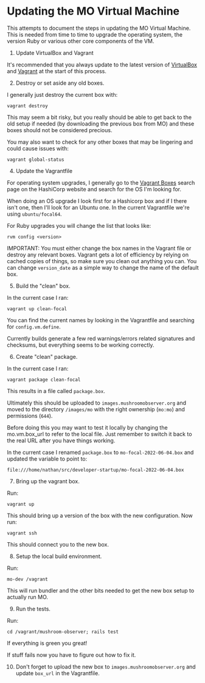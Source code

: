Updating the MO Virtual Machine
=========================================================

This attempts to document the steps in updating the MO Virtual
Machine.  This is needed from time to time to upgrade the operating
system, the version Ruby or various other core components of the VM.

1) Update VirtualBox and Vagrant

It's recommended that you always update to the latest version of
[VirtualBox](https://www.virtualbox.org/wiki/Downloads) and [Vagrant](https://developer.hashicorp.com/vagrant/downloads) at the start of this process.

2) Destroy or set aside any old boxes.

I generally just destroy the current box with:

    vagrant destroy

This may seem a bit risky, but you really should be able to get back
to the old setup if needed (by downloading the previous box from MO)
and these boxes should not be considered precious.

You may also want to check for any other boxes that may be lingering
and could cause issues with:

    vagrant global-status

4) Update the Vagrantfile

For operating system upgrades, I generally go to the [Vagrant Boxes](https://app.vagrantup.com/boxes/search)
search page on the HashiCorp website and search for the OS I'm looking
for.

When doing an OS upgrade I look first for a Hashicorp box and if I there
isn't one, then I'll look for an Ubuntu one.  In the current
Vagrantfile we're using `ubuntu/focal64`.

For Ruby upgrades you will change the list that looks like:

    rvm config <version>

IMPORTANT: You must either change the box names in the Vagrant file or
destroy any relevant boxes.  Vagrant gets a lot of efficiency by
relying on cached copies of things, so make sure you clean out anything
you can.  You can change `version_date` as a simple way to change the
name of the default box.

5) Build the "clean" box.

In the current case I ran:

    vagrant up clean-focal

You can find the current names by looking in the Vagrantfile and searching
for `config.vm.define`.

Currently builds generate a few red warnings/errors related signatures and
checksums, but everything seems to be working correctly.

6) Create "clean" package.

In the current case I ran:

    vagrant package clean-focal

This results in a file called `package.box`.

Ultimately this should be uploaded to `images.mushroomobserver.org` and
moved to the directory `/images/mo` with the right ownership (`mo:mo`) and
permissions (`644`).

Before doing this you may want to test it locally by changing the
mo.vm.box_url to refer to the local file.  Just remember to
switch it back to the real URL after you have things working.

In the current case I renamed `package.box` to `mo-focal-2022-06-04.box` and
updated the variable to point to:

    file:///home/nathan/src/developer-startup/mo-focal-2022-06-04.box

7) Bring up the vagrant box.

Run:

    vagrant up

This should bring up a version of the box with the new configuration. Now run:

    vagrant ssh

This should connect you to the new box.

8) Setup the local build environment.

Run:

    mo-dev /vagrant

This will run bundler and the other bits needed to get the new box
setup to actually run MO.

9) Run the tests.

Run:

    cd /vagrant/mushroom-observer; rails test

If everything is green you great!

If stuff fails now you have to figure out how to fix it.

10) Don't forget to upload the new box to `images.mushroomobserver.org`
and update `box_url` in the Vagrantfile.
